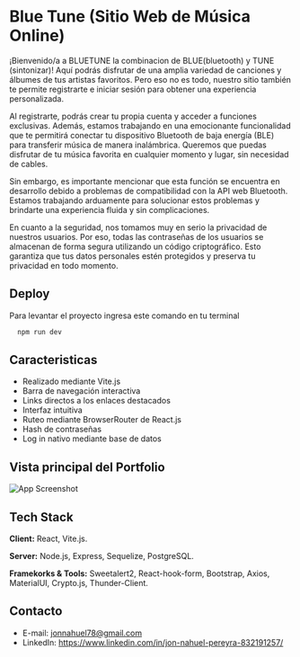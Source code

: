 
# Blue Tune (Sitio Web de Música Online)

¡Bienvenido/a a BLUETUNE la combinacion de BLUE(bluetooth) y TUNE (sintonizar)! Aquí podrás disfrutar de una amplia variedad de canciones y álbumes de tus artistas favoritos. Pero eso no es todo, nuestro sitio también te permite registrarte e iniciar sesión para obtener una experiencia personalizada.

Al registrarte, podrás crear tu propia cuenta y acceder a funciones exclusivas. Además, estamos trabajando en una emocionante funcionalidad que te permitirá conectar tu dispositivo Bluetooth de baja energía (BLE) para transferir música de manera inalámbrica. Queremos que puedas disfrutar de tu música favorita en cualquier momento y lugar, sin necesidad de cables.

Sin embargo, es importante mencionar que esta función se encuentra en desarrollo debido a problemas de compatibilidad con la API web Bluetooth. Estamos trabajando arduamente para solucionar estos problemas y brindarte una experiencia fluida y sin complicaciones.

En cuanto a la seguridad, nos tomamos muy en serio la privacidad de nuestros usuarios. Por eso, todas las contraseñas de los usuarios se almacenan de forma segura utilizando un código criptográfico. Esto garantiza que tus datos personales estén protegidos y preserva tu privacidad en todo momento.




## Deploy

Para levantar el proyecto ingresa este comando en tu terminal

```bash
  npm run dev
```


## Caracteristicas

- Realizado mediante Vite.js
- Barra de navegación interactiva
- Links directos a los enlaces destacados
- Interfaz intuitiva
- Ruteo mediante BrowserRouter de React.js
- Hash de contraseñas
- Log in nativo mediante base de datos



## Vista principal del Portfolio

![App Screenshot](https://scontent.feze12-1.fna.fbcdn.net/v/t39.30808-6/352154657_994680571532368_8361592377875902282_n.jpg?_nc_cat=101&ccb=1-7&_nc_sid=730e14&_nc_ohc=MnT7FuYUR3kAX86mdV_&_nc_ht=scontent.feze12-1.fna&oh=00_AfD2nAR8d4A-gsLNAL5T-XSdc-DcYlPYpUWAaHmqQFpwaA&oe=6481DF08)


## Tech Stack

**Client:** React, Vite.js. 

**Server:** Node.js, Express, Sequelize, PostgreSQL.

**Framekorks & Tools:** Sweetalert2, React-hook-form, Bootstrap, Axios, MaterialUI, Crypto.js, Thunder-Client.


## Contacto

- E-mail: jonnahuel78@gmail.com
- LinkedIn: https://www.linkedin.com/in/jon-nahuel-pereyra-832191257/

